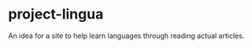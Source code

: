 project-lingua
==============

An idea for a site to help learn languages through reading actual articles.
